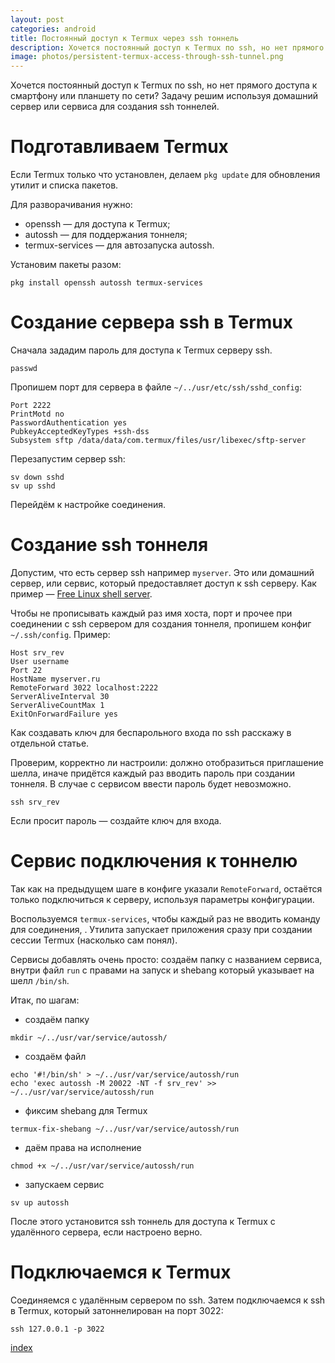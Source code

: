 ```yaml
---
layout: post
categories: android
title: Постоянный доступ к Termux через ssh тоннель
description: Хочется постоянный доступ к Termux по ssh, но нет прямого доступа к смартфону или планшету по сети? Задачу решим используя домашний сервер или сервиса для создания ssh тоннелей.
image: photos/persistent-termux-access-through-ssh-tunnel.png
---
```


Хочется постоянный доступ к Termux по ssh, но нет прямого доступа к смартфону или планшету по сети? Задачу решим используя домашний сервер или сервиса для создания ssh тоннелей.

# Подготавливаем Termux

Если Termux только что установлен, делаем `pkg update` для обновления утилит и списка пакетов.

Для разворачивания нужно:

- openssh &mdash; для доступа к Termux;
- autossh &mdash; для поддержания тоннеля;
- termux-services &mdash; для автозапуска autossh.

Установим пакеты разом:

```shell
pkg install openssh autossh termux-services
```

# Создание сервера ssh в Termux

Сначала зададим пароль для доступа к Termux серверу ssh.

```shell
passwd
```

Пропишем порт для сервера в файле `~/../usr/etc/ssh/sshd_config`:
```config
Port 2222
PrintMotd no
PasswordAuthentication yes
PubkeyAcceptedKeyTypes +ssh-dss
Subsystem sftp /data/data/com.termux/files/usr/libexec/sftp-server
```

Перезапустим сервер ssh:
```shell
sv down sshd
sv up sshd
```

Перейдём к настройке соединения.

# Создание ssh тоннеля

Допустим, что есть сервер ssh например `myserver`. Это или домашний сервер, или сервис, который предоставляет доступ к ssh серверу. Как пример &mdash; [Free Linux shell server](http://bitcoinshell.mooo.com).

Чтобы не прописывать каждый раз имя хоста, порт и прочее при соединении с ssh сервером для создания тоннеля, пропишем конфиг `~/.ssh/config`. Пример:

```config
Host srv_rev
User username
Port 22
HostName myserver.ru
RemoteForward 3022 localhost:2222
ServerAliveInterval 30
ServerAliveCountMax 1
ExitOnForwardFailure yes
```

Как создавать ключ для беспарольного входа по ssh расскажу в отдельной статье.

Проверим, корректно ли настроили: должно отобразиться приглашение шелла, иначе придётся каждый раз вводить пароль при создании тоннеля. В случае с сервисом ввести пароль будет невозможно.

```shell
ssh srv_rev
```

Если просит пароль &mdash; создайте ключ для входа.

# Сервис подключения к тоннелю

Так как на предыдущем шаге в конфиге указали `RemoteForward`, остаётся только подключиться к серверу, используя параметры конфигурации.

Воспользуемся `termux-services`, чтобы каждый раз не вводить команду для соединения, . Утилита запускает приложения сразу при создании сессии Termux (насколько сам понял).

Сервисы добавлять очень просто: создаём папку с названием сервиса, внутри файл `run` с правами на запуск и shebang который указывает на шелл `/bin/sh`.

Итак, по шагам:

- создаём папку
```shell
mkdir ~/../usr/var/service/autossh/
```
- создаём файл
```shell
echo '#!/bin/sh' > ~/../usr/var/service/autossh/run
echo 'exec autossh -M 20022 -NT -f srv_rev' >> ~/../usr/var/service/autossh/run
```
- фиксим shebang для Termux
```shell
termux-fix-shebang ~/../usr/var/service/autossh/run
```
- даём права на исполнение
```shell
chmod +x ~/../usr/var/service/autossh/run
```
- запускаем сервис
```shell
sv up autossh
```

После этого установится ssh тоннель для доступа к Termux с удалённого сервера, если настроено верно.

# Подключаемся к Termux

Соединяемся с удалённым сервером по ssh. Затем подключаемся к ssh в Termux, который затоннелирован на порт 3022:

```shell
ssh 127.0.0.1 -p 3022
```

[index](index.md)
